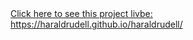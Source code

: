 <html lang=en>
  <meta charset=utf-8>
  <a href=https://haraldrudell.github.io/haraldrudell/>Click here to see this project livbe: https://haraldrudell.github.io/haraldrudell/</a>
</html>
